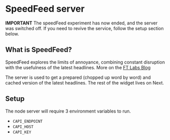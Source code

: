 # SpeedFeed server

**IMPORTANT** The speedFeed experiment has now ended, and the server was switched off. If you need to revive the service, follow the setup section below.

## What is SpeedFeed?
SpeedFeed explores the limits of annoyance, combining constant disruption with the usefulness of the latest headlines.
More on the [FT Labs Blog](https://labs.ft.com/experiment/2017/09/18/speedfeed.html)

The server is used to get a prepared (chopped up word by word) and cached version of the latest headlines. The rest of the widget lives on Next.

## Setup
The node server will require 3 environment variables to run.
- `CAPI_ENDPOINT`
- `CAPI_HOST`
- `CAPI_KEY`
